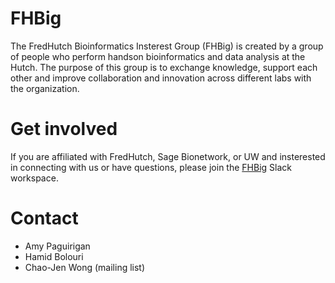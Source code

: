 # FHBig 
The FredHutch Bioinformatics Insterest Group (FHBig) is created by a group of people who perform handson bioinformatics and data analysis at the Hutch. The purpose of this group is to exchange knowledge, support each other and improve collaboration and innovation across different labs with the organization.

# Get involved
If you are affiliated with FredHutch, Sage Bionetwork, or UW and
insterested in connecting with us or have questions, please join the
[FHBig](https://fhbig.slack.com) Slack workspace.

# Contact
- Amy Paguirigan
- Hamid Bolouri
- Chao-Jen Wong  (mailing list)
